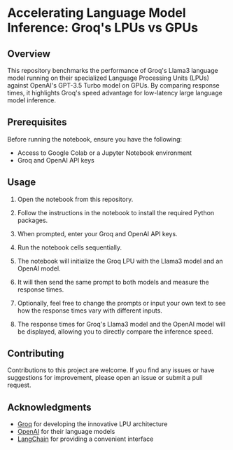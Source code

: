 # Accelerating Language Model Inference: Groq's LPUs vs GPUs

## Overview
This repository benchmarks the performance of Groq's Llama3 language model running on their specialized Language Processing Units (LPUs) against OpenAI's GPT-3.5 Turbo model on GPUs. By comparing response times, it highlights Groq's speed advantage for low-latency large language model inference.

## Prerequisites

Before running the notebook, ensure you have the following:

- Access to Google Colab or a Jupyter Notebook environment
- Groq and OpenAI API keys

## Usage

1. Open the notebook from this repository.

2. Follow the instructions in the notebook to install the required Python packages.

3. When prompted, enter your Groq and OpenAI API keys.

4. Run the notebook cells sequentially.

5. The notebook will initialize the Groq LPU with the Llama3 model and an OpenAI model.

6. It will then send the same prompt to both models and measure the response times.

7. Optionally, feel free to change the prompts or input your own text to see how the response times vary with different inputs.

8. The response times for Groq's Llama3 model and the OpenAI model will be displayed, allowing you to directly compare the inference speed.



## Contributing

Contributions to this project are welcome. If you find any issues or have suggestions for improvement, please open an issue or submit a pull request.


## Acknowledgments

- [Groq](https://groq.com/) for developing the innovative LPU architecture
- [OpenAI](https://openai.com/) for their language models
- [LangChain](https://github.com/hwchase17/langchain) for providing a convenient interface
